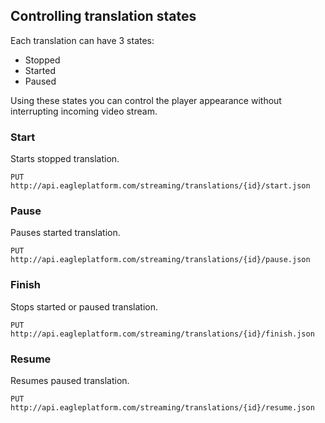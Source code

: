 ## Controlling translation states

Each translation can have 3 states:

* Stopped
* Started
* Paused

Using these states you can control the player appearance without interrupting incoming video stream.

### Start

Starts stopped translation.

    PUT http://api.eagleplatform.com/streaming/translations/{id}/start.json

### Pause

Pauses started translation.

    PUT http://api.eagleplatform.com/streaming/translations/{id}/pause.json

### Finish

Stops started or paused translation.

    PUT http://api.eagleplatform.com/streaming/translations/{id}/finish.json

### Resume

Resumes paused translation.

    PUT http://api.eagleplatform.com/streaming/translations/{id}/resume.json

